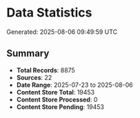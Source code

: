 # Data Statistics

Generated: 2025-08-06 09:49:59 UTC

## Summary

- **Total Records**: 8875
- **Sources**: 22
- **Date Range**: 2025-07-23 to 2025-08-06
- **Content Store Total**: 19453
- **Content Store Processed**: 0
- **Content Store Pending**: 19453
